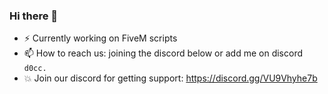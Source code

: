 ### Hi there 👋

- ⚡ Currently working on FiveM scripts
- 📫 How to reach us: joining the discord below or add me on discord `d0cc.`
- 💥 Join our discord for getting support: https://discord.gg/VU9Vhyhe7b

<!--
**docc5m/docc5m** is a ✨ _special_ ✨ repository because its `README.md` (this file) appears on your GitHub profile.

Here are some ideas to get you started:

- 🔭 I’m currently working on ...
- 🌱 I’m currently learning ...
- 👯 I’m looking to collaborate on ...
- 🤔 I’m looking for help with ...
- 💬 Ask me about ...
- 📫 How to reach me: ...
- 😄 Pronouns: ...
- ⚡ Fun fact: ...
-->
